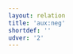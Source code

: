 ```yaml
---
layout: relation
title: 'aux:neg'
shortdef: ''
udver: '2'
---
```

<!-- Interlanguage links updated Út zář 29 20:31:44 CEST 2020 -->
